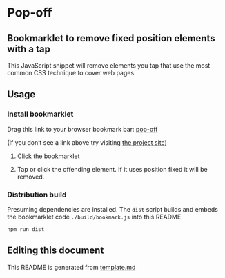 # Pop-off

## Bookmarklet to remove fixed position elements with a tap

This JavaScript snippet will remove elements you tap that use the most common CSS technique to cover web pages.

## Usage

### Install bookmarklet

Drag this link to your browser bookmark bar: <a href="javascript:(function%20wrapper()%20%7B%0A%20%20%20%20var%20s%20%3D%20document.createElement('script')%0A%20%20%20%20s.innerText%20%3D%20'!'%20%2B%20bookmark.toString()%20%2B%20'()'%0A%20%20%20%20document.head.appendChild(s)%0A%20%20%20%20function%20bookmark()%20%7B%0A%20%20%20%20%20%20const%20isFixed%3Dfunction(e)%7Breturn%22fixed%22%3D%3D%3Dwindow.getComputedStyle(e).getPropertyValue(%22position%22).toLowerCase()%7D%2Ccatcher%3Ddocument.createElement(%22div%22)%3Bcatcher.style.position%3D%22fixed%22%2Ccatcher.style.top%3D%220%22%2Ccatcher.style.left%3D%220%22%2Ccatcher.style.bottom%3D%220%22%2Ccatcher.style.right%3D%220%22%2Ccatcher.style.zIndex%3D%222147483647%22%2Ccatcher.style.cursor%3D%22crosshair%22%2Ccatcher.style.background%3D%22linear-gradient(135deg%2C%20rgba(255%2C255%2C255%2C0.2)%2025%25%2C%20rgba(0%2C0%2C0%2C0)%2025%25%2C%20rgba(0%2C0%2C0%2C0)%2050%25%2C%20rgba(255%2C255%2C255%2C0.2)%2050%25%2C%20rgba(255%2C255%2C255%2C0.2)%2075%25%2C%20rgba(0%2C0%2C0%2C0)%2075%25%2C%20rgba(0%2C0%2C0%2C0)%200)%2C%20linear-gradient(135deg%2C%20rgba(0%2C0%2C0%2C0.1)%200%2C%20rgba(0%2C0%2C0%2C0.1)%2024%25%2C%20rgba(0%2C0%2C0%2C0)%2026%25%2C%20rgba(0%2C0%2C0%2C0)%2050%25%2C%20rgba(0%2C0%2C0%2C0.1)%2050%25%2C%20rgba(0%2C0%2C0%2C0.1)%2075%25%2C%20rgba(255%2C255%2C255%2C0)%2075%25%2C%20rgba(0%2C0%2C0%2C0)%20100%25)%22%2Ccatcher.style.backgroundSize%3D%222rem%202rem%22%2Ccatcher.addEventListener(%22click%22%2Cfunction(e)%7Be.stopPropagation()%3Bconst%20t%3De.pageY-document.documentElement.scrollTop%2Cr%3Ddocument.elementsFromPoint(e.pageX%2Ct).slice(1%2C-1).find(isFixed)%3Br%3Fr.parentNode.removeChild(r)%3Acatcher.parentNode.removeChild(catcher)%7D)%2Cdocument.body.appendChild(catcher)%3B%0A%20%20%20%20%7D%0A%20%20%7D)()">pop-off</a>

(If you don’t see a link above try visiting [the project site](https://ollicle.github.io/pop-off/))

1. Click the bookmarklet

2. Tap or click the offending element. If it uses position fixed it will be removed.

### Distribution build

Presuming dependencies are installed. The `dist` script builds and embeds the bookmarklet code `./build/bookmark.js` into this README

	npm run dist

## Editing this document

This README is generated from [template.md](src/template.md)
